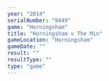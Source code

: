 ```yaml
---
year: "2014"
serialNumber: "0449" 
game: "Horningsham"
title: "Horningsham v The Min"
gameLocation: "Horningsham"
gameDate: ""
result: ""
resultType: ""
type: "game"
---
```

